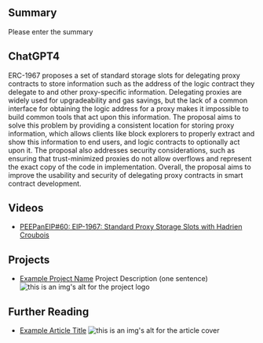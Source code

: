 ## Summary

Please enter the summary

## ChatGPT4

ERC-1967 proposes a set of standard storage slots for delegating proxy contracts to store information such as the address of the logic contract they delegate to and other proxy-specific information. Delegating proxies are widely used for upgradeability and gas savings, but the lack of a common interface for obtaining the logic address for a proxy makes it impossible to build common tools that act upon this information. The proposal aims to solve this problem by providing a consistent location for storing proxy information, which allows clients like block explorers to properly extract and show this information to end users, and logic contracts to optionally act upon it. The proposal also addresses security considerations, such as ensuring that trust-minimized proxies do not allow overflows and represent the exact copy of the code in implementation. Overall, the proposal aims to improve the usability and security of delegating proxy contracts in smart contract development.

## Videos

- [PEEPanEIP#60: EIP-1967: Standard Proxy Storage Slots with Hadrien Croubois](https://www.youtube.com/watch?v=JEt3dBHB73U&list=PL4cwHXAawZxqu0PKKyMzG_3BJV_xZTi1F&index=54)

## Projects

- [Example Project Name](https://xxxx.xxx/xxxxx) Project Description (one sentence) ![this is an img's alt for the project logo](https://xxxx.xxx/project-logo.xxx)

## Further Reading

- [Example Article Title](https://xxxx.xxx/xxxxx) ![this is an img's alt for the article cover](https://xxxx.xxx/article-cover.xxx)
